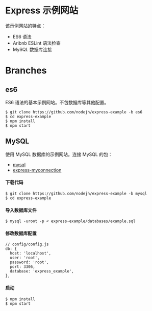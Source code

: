 # Express 示例网站

该示例网站的特点：

+ ES6 语法
+ Aribnb ESLint 语法检查
+ MySQL 数据库连接


# Branches

## es6

ES6 语法的基本示例网站。不包数据库等其他配置。

```
$ git clone https://github.com/nodejh/express-example -b es6
$ cd express-example
$ npm install
$ npm start
```

## MySQL

使用 MySQL 数据库的示例网站。连接 MySQL 的包：

+ [mysql](https://www.npmjs.com/package/mysql)
+ [express-myconnection](https://www.npmjs.com/package/express-myconnection)


#### 下载代码

```
$ git clone https://github.com/nodejh/express-example -b mysql
$ cd express-example
```

#### 导入数据库文件

```
$ mysql -uroot -p < express-example/databases/example.sql
```

#### 修改数据库配置

```
// config/config.js
db: {
  host: 'localhost',
  user: 'root',
  password: 'root',
  port: 3306,
  database: 'express_example',
},
```

#### 启动

```
$ npm install
$ npm start
```
